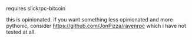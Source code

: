 requires slickrpc-bitcoin


this is opinionated. if you want something less opinionated and more pythonic, consider https://github.com/JonPizza/ravenrpc which i have not tested at all.
